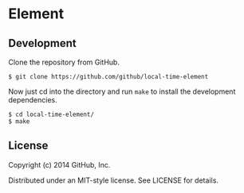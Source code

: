# <local-time> Element

## Development

Clone the repository from GitHub.

```
$ git clone https://github.com/github/local-time-element
```

Now just cd into the directory and run `make` to install the development dependencies.

```
$ cd local-time-element/
$ make
```

## License

Copyright (c) 2014 GitHub, Inc.

Distributed under an MIT-style license. See LICENSE for details.
